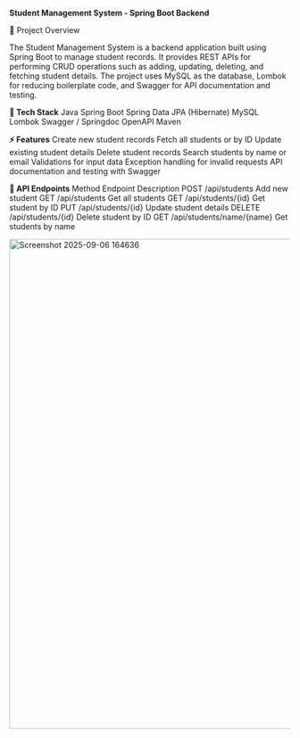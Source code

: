 **Student Management System - Spring Boot Backend**

📌 Project Overview

The Student Management System is a backend application built using Spring Boot to manage student records.
It provides REST APIs for performing CRUD operations such as adding, updating, deleting, and fetching student details.
The project uses MySQL as the database, Lombok for reducing boilerplate code, and Swagger for API documentation and testing.

**🚀 Tech Stack**
Java
Spring Boot
Spring Data JPA (Hibernate)
MySQL
Lombok
Swagger / Springdoc OpenAPI
Maven

**⚡ Features**
Create new student records
Fetch all students or by ID
Update existing student details
Delete student records
Search students by name or email
Validations for input data
Exception handling for invalid requests
API documentation and testing with Swagger


**📌 API Endpoints**
Method	Endpoint	Description
POST	/api/students	Add new student
GET	/api/students	Get all students
GET	/api/students/{id}	Get student by ID
PUT	/api/students/{id}	Update student details
DELETE	/api/students/{id}	Delete student by ID
GET	/api/students/name/{name}	Get students by name

<img width="1895" height="878" alt="Screenshot 2025-09-06 164636" src="https://github.com/user-attachments/assets/90b6c560-8364-4143-bba8-8096e33a09ad" />
